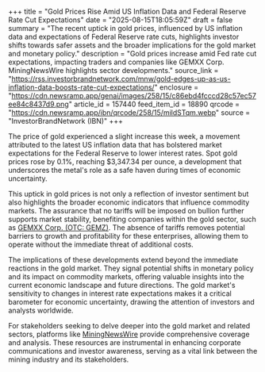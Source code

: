 +++
title = "Gold Prices Rise Amid US Inflation Data and Federal Reserve Rate Cut Expectations"
date = "2025-08-15T18:05:59Z"
draft = false
summary = "The recent uptick in gold prices, influenced by US inflation data and expectations of Federal Reserve rate cuts, highlights investor shifts towards safer assets and the broader implications for the gold market and monetary policy."
description = "Gold prices increase amid Fed rate cut expectations, impacting traders and companies like GEMXX Corp. MiningNewsWire highlights sector developments."
source_link = "https://rss.investorbrandnetwork.com/mnw/gold-edges-up-as-us-inflation-data-boosts-rate-cut-expectations/"
enclosure = "https://cdn.newsramp.app/genai/images/258/15/c86ebd4fcccd28c57ec57ee84c8437d9.png"
article_id = 157440
feed_item_id = 18890
qrcode = "https://cdn.newsramp.app/ibn/qrcode/258/15/mildSTqm.webp"
source = "InvestorBrandNetwork (IBN)"
+++

<p>The price of gold experienced a slight increase this week, a movement attributed to the latest US inflation data that has bolstered market expectations for the Federal Reserve to lower interest rates. Spot gold prices rose by 0.1%, reaching $3,347.34 per ounce, a development that underscores the metal's role as a safe haven during times of economic uncertainty.</p><p>This uptick in gold prices is not only a reflection of investor sentiment but also highlights the broader economic indicators that influence commodity markets. The assurance that no tariffs will be imposed on bullion further supports market stability, benefiting companies within the gold sector, such as <a href='https://www.gemxx.com' rel='nofollow' target='_blank'>GEMXX Corp. (OTC: GEMZ)</a>. The absence of tariffs removes potential barriers to growth and profitability for these enterprises, allowing them to operate without the immediate threat of additional costs.</p><p>The implications of these developments extend beyond the immediate reactions in the gold market. They signal potential shifts in monetary policy and its impact on commodity markets, offering valuable insights into the current economic landscape and future directions. The gold market's sensitivity to changes in interest rate expectations makes it a critical barometer for economic uncertainty, drawing the attention of investors and analysts worldwide.</p><p>For stakeholders seeking to delve deeper into the gold market and related sectors, platforms like <a href='https://www.miningnewswire.com' rel='nofollow' target='_blank'>MiningNewsWire</a> provide comprehensive coverage and analysis. These resources are instrumental in enhancing corporate communications and investor awareness, serving as a vital link between the mining industry and its stakeholders.</p>